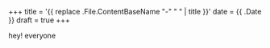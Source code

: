 +++
title = '{{ replace .File.ContentBaseName "-" " " | title }}'
date = {{ .Date }}
draft = true
+++

hey! everyone
